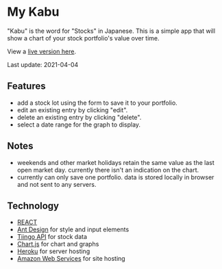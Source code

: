 # My Kabu

"Kabu" is the word for "Stocks" in Japanese. This is a simple app that will show a chart of your stock portfolio's value over time.

View a [live version here](https://mykabu.s3-us-west-1.amazonaws.com/index.html).

Last update: 2021-04-04

## Features

- add a stock lot using the form to save it to your portfolio.
- edit an existing entry by clicking "edit".
- delete an existing entry by clicking "delete".
- select a date range for the graph to display.

## Notes

- weekends and other market holidays retain the same value as the last open market day. currently there isn't an indication on the chart.
- currently can only save one portfolio. data is stored locally in browser and not sent to any servers.

## Technology

- [REACT](http://reactjs.org/)
- [Ant Design](https://ant.design/) for style and input elements
- [Tiingo API](https://api.tiingo.com/) for stock data
- [Chart.js](https://www.chartjs.org/) for chart and graphs
- [Heroku](https://www.heroku.com/) for server hosting
- [Amazon Web Services](https://aws.amazon.com/) for site hosting
